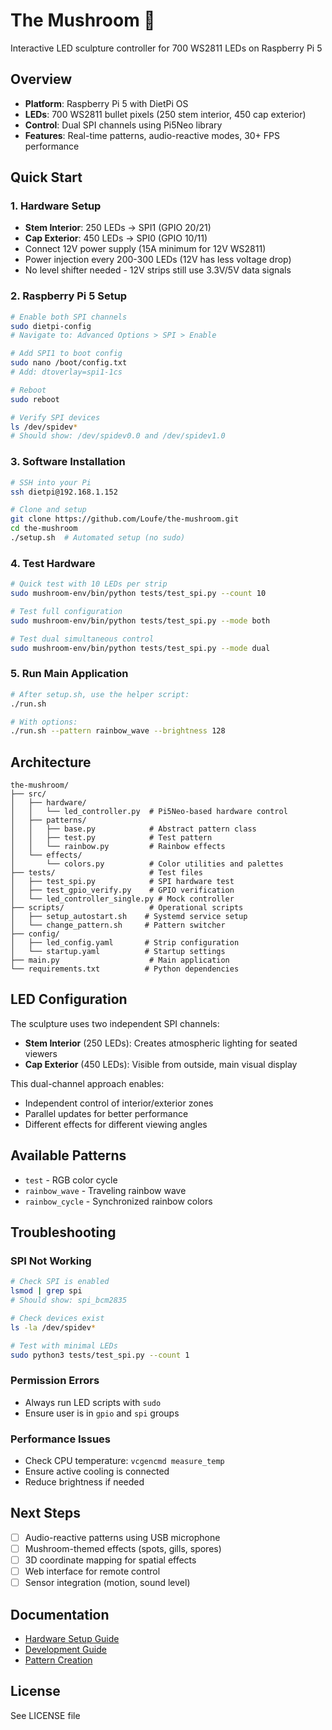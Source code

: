 # The Mushroom 🍄
Interactive LED sculpture controller for 700 WS2811 LEDs on Raspberry Pi 5

## Overview
- **Platform**: Raspberry Pi 5 with DietPi OS
- **LEDs**: 700 WS2811 bullet pixels (250 stem interior, 450 cap exterior)
- **Control**: Dual SPI channels using Pi5Neo library
- **Features**: Real-time patterns, audio-reactive modes, 30+ FPS performance

## Quick Start

### 1. Hardware Setup
- **Stem Interior**: 250 LEDs → SPI1 (GPIO 20/21)
- **Cap Exterior**: 450 LEDs → SPI0 (GPIO 10/11)
- Connect 12V power supply (15A minimum for 12V WS2811)
- Power injection every 200-300 LEDs (12V has less voltage drop)
- No level shifter needed - 12V strips still use 3.3V/5V data signals

### 2. Raspberry Pi 5 Setup
```bash
# Enable both SPI channels
sudo dietpi-config
# Navigate to: Advanced Options > SPI > Enable

# Add SPI1 to boot config
sudo nano /boot/config.txt
# Add: dtoverlay=spi1-1cs

# Reboot
sudo reboot

# Verify SPI devices
ls /dev/spidev*
# Should show: /dev/spidev0.0 and /dev/spidev1.0
```

### 3. Software Installation
```bash
# SSH into your Pi
ssh dietpi@192.168.1.152

# Clone and setup
git clone https://github.com/Loufe/the-mushroom.git
cd the-mushroom
./setup.sh  # Automated setup (no sudo)
```

### 4. Test Hardware
```bash
# Quick test with 10 LEDs per strip
sudo mushroom-env/bin/python tests/test_spi.py --count 10

# Test full configuration
sudo mushroom-env/bin/python tests/test_spi.py --mode both

# Test dual simultaneous control
sudo mushroom-env/bin/python tests/test_spi.py --mode dual
```

### 5. Run Main Application
```bash
# After setup.sh, use the helper script:
./run.sh

# With options:
./run.sh --pattern rainbow_wave --brightness 128
```

## Architecture

```
the-mushroom/
├── src/
│   ├── hardware/
│   │   └── led_controller.py  # Pi5Neo-based hardware control
│   ├── patterns/
│   │   ├── base.py            # Abstract pattern class
│   │   ├── test.py            # Test pattern
│   │   └── rainbow.py         # Rainbow effects
│   └── effects/
│       └── colors.py          # Color utilities and palettes
├── tests/                     # Test files
│   ├── test_spi.py            # SPI hardware test
│   ├── test_gpio_verify.py    # GPIO verification
│   └── led_controller_single.py # Mock controller
├── scripts/                   # Operational scripts
│   ├── setup_autostart.sh    # Systemd service setup
│   └── change_pattern.sh     # Pattern switcher
├── config/
│   ├── led_config.yaml       # Strip configuration
│   └── startup.yaml          # Startup settings
├── main.py                    # Main application
└── requirements.txt          # Python dependencies
```

## LED Configuration

The sculpture uses two independent SPI channels:

- **Stem Interior** (250 LEDs): Creates atmospheric lighting for seated viewers
- **Cap Exterior** (450 LEDs): Visible from outside, main visual display

This dual-channel approach enables:
- Independent control of interior/exterior zones
- Parallel updates for better performance
- Different effects for different viewing angles

## Available Patterns
- `test` - RGB color cycle
- `rainbow_wave` - Traveling rainbow wave
- `rainbow_cycle` - Synchronized rainbow colors

## Troubleshooting

### SPI Not Working
```bash
# Check SPI is enabled
lsmod | grep spi
# Should show: spi_bcm2835

# Check devices exist
ls -la /dev/spidev*

# Test with minimal LEDs
sudo python3 tests/test_spi.py --count 1
```

### Permission Errors
- Always run LED scripts with `sudo`
- Ensure user is in `gpio` and `spi` groups

### Performance Issues
- Check CPU temperature: `vcgencmd measure_temp`
- Ensure active cooling is connected
- Reduce brightness if needed

## Next Steps
- [ ] Audio-reactive patterns using USB microphone
- [ ] Mushroom-themed effects (spots, gills, spores)
- [ ] 3D coordinate mapping for spatial effects
- [ ] Web interface for remote control
- [ ] Sensor integration (motion, sound level)

## Documentation
- [Hardware Setup Guide](docs/hardware-config.md)
- [Development Guide](docs/development-setup.md)
- [Pattern Creation](docs/manual-setup.md)

## License
See LICENSE file